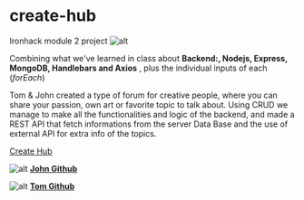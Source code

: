# create-hub
Ironhack module 2 project
![alt](https://res.cloudinary.com/dzxo1mr9i/image/upload/v1620220576/test-for-class/my8qimrzbnd8lhjna2ye.png)


Combining what we've learned in class about **Backend:, Nodejs, Express, MongoDB, Handlebars and Axios** , 
plus the individual inputs of each (*forEach*)

Tom & John created a type of forum for creative people, 
where you can share your passion,  own art or favorite topic to talk about.
Using CRUD we manage to make all the functionalities and logic of the backend, 
and made a REST API that fetch informations from the server Data Base and the use of external API for extra info of the topics.

[Create Hub](https://create-hub.herokuapp.com/)

![alt](https://avatars.githubusercontent.com/u/73444785?v=4)
[**John Github**](https://github.com/knottykid/)

![alt](https://avatars.githubusercontent.com/u/64961033?v=4)
[**Tom Github**](https://github.com/Tomsylva)
